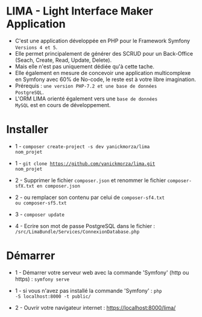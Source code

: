 # LIMA - Light Interface Maker Application
- C'est une application développée en PHP pour le Framework Symfony <code>Versions 4 et 5</code>.
- Elle permet principalement de générer des SCRUD pour un Back-Office (Seach, Create, Read, Update, Delete).
- Mais elle n'est pas uniquement dédiée qu'à cette tache.
- Elle également en mesure de concevoir une application multicomplexe en Symfony avec 60% de No-code, le reste est à votre libre imagination.
- Prérequis : <code>une version PHP-7.2 et une base de données PostgreSQL</code>.
- L'ORM LIMA orienté également vers une <code>base de données MySQL</code> est en cours de développement.

# Installer

- 1 - <code>composer create-project -s dev yanickmorza/lima nom_projet</code>
- 1 - <code>git clone https://github.com/yanickmorza/lima.git nom_projet</code>

- 2 - Supprimer le fichier <code>composer.json</code> et renommer le fichier <code>composer-sfX.txt en composer.json</code>
- 2 - ou remplacer son contenu par celui de <code>composer-sf4.txt ou composer-sf5.txt</code>

- 3 - <code>composer update</code>

- 4 - Ecrire son mot de passe PostgreSQL dans le fichier :
<code>/src/LimaBundle/Services/ConnexionDatabase.php</code>

# Démarrer

- 1 - Démarrer votre serveur web avec la commande 'Symfony' (http ou https) : 
<code>symfony serve</code>
- 1 - si vous n'avez pas installé la commande 'Symfony' :
<code>php -S localhost:8000 -t public/</code>

- 2 - Ouvrir votre navigateur internet : <a href="https://localhost:8000/lima/">https://localhost:8000/lima/</a>